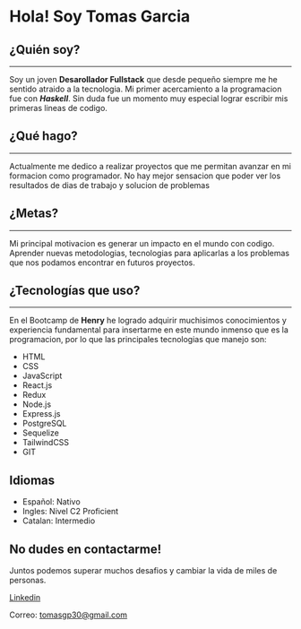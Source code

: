 Hola! Soy Tomas Garcia
=======
¿Quién soy?
-----------
---
  Soy un joven **Desarollador Fullstack** que desde pequeño siempre me he sentido atraido a la tecnologia. Mi primer acercamiento a la programacion fue con _**Haskell**_. Sin duda fue un momento muy especial lograr escribir mis primeras lineas de codigo.

¿Qué hago?
-----------
---
Actualmente me dedico a realizar proyectos que me permitan avanzar en mi formacion como programador. No hay mejor sensacion que poder ver los resultados de dias de trabajo y solucion de problemas

¿Metas?
-----------
---
  Mi principal motivacion es generar un impacto en el mundo con codigo.
  Aprender nuevas metodologias, tecnologias para aplicarlas a los problemas que nos podamos encontrar en futuros proyectos.
  
¿Tecnologías que uso?
-----------
---
  En el Bootcamp de **Henry** he logrado adquirir muchisimos conocimientos y experiencia fundamental para insertarme en este mundo inmenso que es la programacion, por lo que las principales tecnologias que manejo son:
  
  * HTML
  * CSS
  * JavaScript
  * React.js
  * Redux
  * Node.js
  * Express.js
  * PostgreSQL
  * Sequelize
  * TailwindCSS
  * GIT

Idiomas
-----------
* Español: Nativo
* Ingles: Nivel C2 Proficient
* Catalan: Intermedio


No dudes en contactarme!
-----------
Juntos podemos superar muchos desafios y cambiar la vida de miles de personas.

[Linkedin](https://www.linkedin.com/in/tomas-garcia-paolasso/)

Correo: tomasgp30@gmail.com
